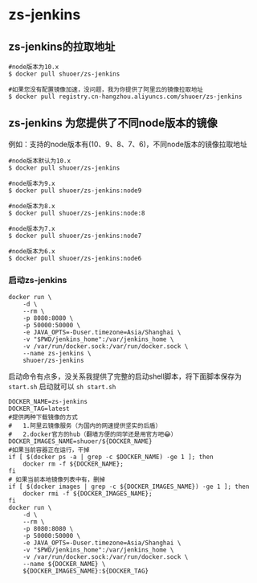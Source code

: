 # zs-jenkins

## zs-jenkins的拉取地址

```shell
#node版本为10.x
$ docker pull shuoer/zs-jenkins

#如果您没有配置镜像加速，没问题，我为你提供了阿里云的镜像拉取地址
$ docker pull registry.cn-hangzhou.aliyuncs.com/shuoer/zs-jenkins
```

## zs-jenkins 为您提供了不同node版本的镜像

例如：支持的node版本有(10、9、8、7、6)，不同node版本的镜像拉取地址
```shell
#node版本默认为10.x
$ docker pull shuoer/zs-jenkins

#node版本为9.x
$ docker pull shuoer/zs-jenkins:node9

#node版本为8.x
$ docker pull shuoer/zs-jenkins:node:8

#node版本为7.x
$ docker pull shuoer/zs-jenkins:node7

#node版本为6.x
$ docker pull shuoer/zs-jenkins:node6
```
### 启动zs-jenkins
```shell
docker run \
    -d \
    --rm \
    -p 8080:8080 \
    -p 50000:50000 \
    -e JAVA_OPTS=-Duser.timezone=Asia/Shanghai \
    -v "$PWD/jenkins_home":/var/jenkins_home \
    -v /var/run/docker.sock:/var/run/docker.sock \
    --name zs-jenkins \
    shuoer/zs-jenkins
```
启动命令有点多，没关系我提供了完整的启动shell脚本，将下面脚本保存为 `start.sh` 启动就可以 `sh start.sh`

```shell
DOCKER_NAME=zs-jenkins
DOCKER_TAG=latest
#提供两种下载镜像的方式
#   1.阿里云镜像服务（为国内的网速提供坚实的后盾）
#   2.docker官方的hub（翻墙方便的同学还是用官方吧😂）
DOCKER_IMAGES_NAME=shuoer/${DOCKER_NAME}
#如果当前容器正在运行，干掉
if [ $(docker ps -a | grep -c $DOCKER_NAME) -ge 1 ]; then
    docker rm -f ${DOCKER_NAME};
fi
# 如果当前本地镜像列表中有，删掉
if [ $(docker images | grep -c ${DOCKER_IMAGES_NAME}) -ge 1 ]; then
    docker rmi -f ${DOCKER_IMAGES_NAME};
fi
docker run \
    -d \
    --rm \
    -p 8080:8080 \
    -p 50000:50000 \
    -e JAVA_OPTS=-Duser.timezone=Asia/Shanghai \
    -v "$PWD/jenkins_home":/var/jenkins_home \
    -v /var/run/docker.sock:/var/run/docker.sock \
    --name ${DOCKER_NAME} \
    ${DOCKER_IMAGES_NAME}:${DOCKER_TAG}
```